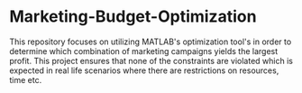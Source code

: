 # Marketing-Budget-Optimization
This repository focuses on utilizing MATLAB's optimization tool's in order to determine which combination of marketing campaigns yields the largest profit. This project ensures that none of the constraints are violated which is expected in real life scenarios where there are restrictions on resources, time etc. 
